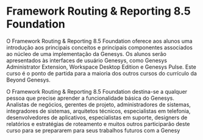# Framework Routing & Reporting 8.5 Foundation

O Framework Routing &amp; Reporting 8.5 Foundation oferece aos alunos uma introdução aos principais conceitos e principais componentes associados ao núcleo de uma implementação da Genesys. Os alunos serão apresentados às interfaces de usuário Genesys, como Genesys Administrator Extension, Workspace Desktop Edition e Genesys Pulse. Este curso é o ponto de partida para a maioria dos outros cursos do currículo da Beyond Genesys. 

O Framework Routing &amp; Reporting 8.5 Foundation destina-se a qualquer pessoa que precise aprender a funcionalidade básica do Genesys. Analistas de negócios, gerentes de projeto, administradores de sistemas, integradores de sistemas, arquitetos técnicos, especialistas em telefonia, desenvolvedores de aplicativos, especialistas em suporte, designers de relatórios e estratégias de roteamento e muitos outros participarão deste curso para se prepararem para seus trabalhos futuros com a Genesy
